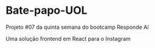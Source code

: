 # Bate-papo-UOL

Projeto #07 da quinta semana do bootcamp Responde Aí

Uma solução frontend em React para o Instagram